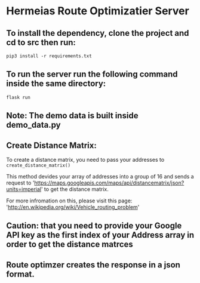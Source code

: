 # Hermeias Route Optimizatier Server

## To install the dependency, clone the project and cd to src then run:

`pip3 install -r requirements.txt `

## To run the server run the following command inside the same directory:

`flask run`

## Note: The demo data is built inside demo_data.py

## Create Distance Matrix:

To create a distance matrix, you need to pass your addresses to
`create_distance_matrix()`

This method devides your array of addresses into a group of 16 and sends a request to 'https://maps.googleapis.com/maps/api/distancematrix/json?units=imperial' to get the distance matrix.

For more infromation on this, please visit this page: 'http://en.wikipedia.org/wiki/Vehicle_routing_problem'

## Caution: that you need to provide your Google API key as the first index of your Address array in order to get the distance matrces

## Route optimzer creates the response in a json format.
